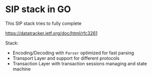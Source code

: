 # SIP stack in GO

This SIP stack tries to fully complete 

https://datatracker.ietf.org/doc/html/rfc3261


Stack:
- Encoding/Decoding with `Parser` optimized for fast parsing
- Transport Layer and support for different protocols
- Transaction Layer with transaction sessions managing and state machine
